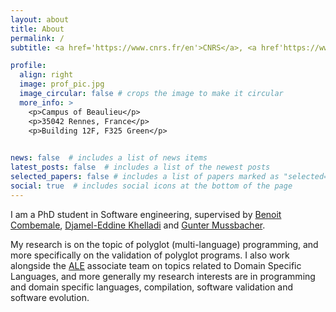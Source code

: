 ```yaml
---
layout: about
title: About
permalink: /
subtitle: <a href='https://www.cnrs.fr/en'>CNRS</a>, <a href'https://www.univ-rennes.fr/en'>Univ Rennes</a>, <a href'https://www.irisa.fr/en'>IRISA</a>, <a href='https://www.inria.fr/en/inria-centre-rennes-university'>INRIA</a>, <a href='https://www.diverse-team.fr/'>DiverSE team</a> Ph.D. student.

profile:
  align: right
  image: prof_pic.jpg
  image_circular: false # crops the image to make it circular
  more_info: >
    <p>Campus of Beaulieu</p>
    <p>35042 Rennes, France</p>
    <p>Building 12F, F325 Green</p>
    

news: false  # includes a list of news items
latest_posts: false  # includes a list of the newest posts
selected_papers: false # includes a list of papers marked as "selected={true}"
social: true  # includes social icons at the bottom of the page
---
```


I am a PhD student in Software engineering, supervised by [Benoit Combemale](https://people.irisa.fr/Benoit.Combemale/), [Djamel-Eddine Khelladi](http://people.irisa.fr/Djamel-Eddine.Khelladi/) and [Gunter Mussbacher](http://www.ece.mcgill.ca/~gmussb1/). 

My research is on the topic of polyglot (multi-language) programming, and more specifically on the validation of polyglot programs.
I also work alongside the [ALE](http://gemoc.org/ale/team.html) associate team on topics related to Domain Specific Languages, and more generally my research interests are in programming and domain specific languages, compilation, software validation and software evolution.
